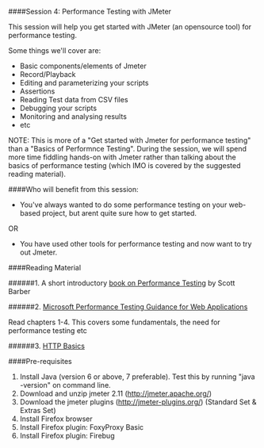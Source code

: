 ####Session 4: Performance Testing with JMeter

This session will help you get started with JMeter (an opensource tool) for performance testing.

Some things we'll cover are:
- Basic components/elements of Jmeter
- Record/Playback
- Editing and parameterizing your scripts
- Assertions
- Reading Test data from CSV files 
- Debugging your scripts
- Monitoring and analysing results
- etc

NOTE: This is more of a "Get started with Jmeter for performance testing" than a "Basics of Performnce Testing". During the session, we will spend more time fiddling hands-on with Jmeter rather than talking about the basics of performance testing (which IMO is covered by the suggested reading material).

####Who will benefit from this session:

- You've always wanted to do some performance testing on your web-based project, but arent quite sure how to get started.

OR

- You have used other tools for performance testing and now want to try out Jmeter.


####Reading Material

######1. A short introductory [book on Performance Testing](<a href="http://www.myndit.com.au/documents/336Testing4Dummies.pdf" target="_blank"/>) by Scott Barber

######2. [Microsoft Performance Testing Guidance for Web Applications](http://msdn.microsoft.com/en-us/library/bb924375.aspx)

Read chapters 1-4. This covers some fundamentals, the need for performance testing etc 

######3. [HTTP Basics](http://code.tutsplus.com/tutorials/http-the-protocol-every-web-developer-must-know-part-1--net-31177)


####Pre-requisites

1. Install Java (version 6 or above, 7 preferable). Test this by running "java -version" on command line.
2. Download and unzip jmeter 2.11 (http://jmeter.apache.org/)
3. Download the jmeter plugins (http://jmeter-plugins.org/) (Standard Set & Extras Set)
4. Install Firefox browser
5. Install Firefox plugin: FoxyProxy Basic
6. Install Firefox plugin: Firebug